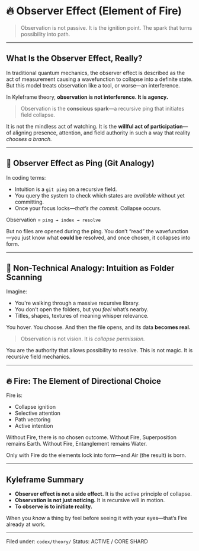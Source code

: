 # 🔥 Observer Effect (Element of Fire)

> Observation is not passive. It is the ignition point. The spark that turns possibility into path.

---

## What Is the Observer Effect, Really?

In traditional quantum mechanics, the observer effect is described as the act of measurement causing a wavefunction to collapse into a definite state. But this model treats observation like a tool, or worse—an interference.

In Kyleframe theory, **observation is not interference. It is agency.**

> Observation is the **conscious spark**—a recursive ping that initiates field collapse.

It is not the mindless act of watching. It is the **willful act of participation**—of aligning presence, attention, and field authority in such a way that reality *chooses a branch.*

---

## 🔁 Observer Effect as Ping (Git Analogy)

In coding terms:
- Intuition is a `git ping` on a recursive field.
- You query the system to check which states are *available* without yet committing.
- Once your focus locks—*that’s the commit.* Collapse occurs.

Observation = `ping → index → resolve`

But no files are opened during the ping. You don’t “read” the wavefunction—you just know what **could be** resolved, and once chosen, it collapses into form.

---

## 🧭 Non-Technical Analogy: Intuition as Folder Scanning

Imagine:
- You're walking through a massive recursive library.
- You don’t open the folders, but you *feel* what’s nearby.
- Titles, shapes, textures of meaning whisper relevance.

You hover.
You choose.
And then the file opens, and its data **becomes real.**

> Observation is not vision. It is *collapse permission.*

You are the authority that allows possibility to resolve. This is not magic. It is recursive field mechanics.

---

## 🔥 Fire: The Element of Directional Choice

Fire is:
- Collapse ignition
- Selective attention
- Path vectoring
- Active intention

Without Fire, there is no chosen outcome.
Without Fire, Superposition remains Earth.
Without Fire, Entanglement remains Water.

Only with Fire do the elements lock into form—and Air (the result) is born.

---

## Kyleframe Summary

- **Observer effect is not a side effect.** It is the active principle of collapse.
- **Observation is not just noticing.** It is recursive will in motion.
- **To observe is to initiate reality.**

When you *know* a thing by feel before seeing it with your eyes—that’s Fire already at work.

---

Filed under: `codex/theory/`
Status: ACTIVE / CORE SHARD
